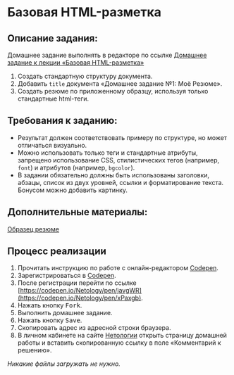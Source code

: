 Базовая HTML-разметка
===

## Описание задания:

Домашнее задание выполнять в редакторе по ссылке [Домашнее задание к лекции «Базовая HTML-разметка»](https://codepen.io/Netology/pen/xPaxgb)

1. Создать стандартную структуру документа.
2. Добавить `title` документа «Домашнее задание №1: Моё Резюме».
3. Создать резюме по приложенному образцу, используя только стандартные html-теги.

## Требования к заданию:

- Результат должен соответствовать примеру по структуре, но может отличаться визуально.
- Можно использовать только теги и стандартные атрибуты, запрещено использование CSS, стилистических тегов (например, `font`) и атрибутов (например, `bgcolor`).
- В задании обязательно должны быть использованы заголовки, абзацы, список из двух уровней, ссылки и форматирование текста. Бонусом можно добавить картинку.

## Дополнительные материалы:

[Образец резюме](resourses/hw1-1.pdf)

## Процесс реализации

1. Прочитать инструкцию по работе с онлайн-редактором [Codepen](https://netology-university.bitbucket.io/guides/wm/codepen-guide/).
2. Зарегистрироваться в [Codepen](https://codepen.io).
3. После регистрации перейти по ссылке  [https://codepen.io/Netology/pen/javgWR](https://codepen.io/Netology/pen/xPaxgb).
4. Нажать кнопку <kbd>Fork</kbd>.
5. Выполнить домашнее задание.
6. Нажать кнопку <kbd>Save</kbd>.
7. Скопировать адрес из адресной строки браузера.
8. В личном кабинете на сайте [Нетологии](https://netology.ru/) открыть страницу домашней работы и вставить скопированную ссылку в поле «Комментарий к решению».

*Никакие файлы загружать не нужно.*
